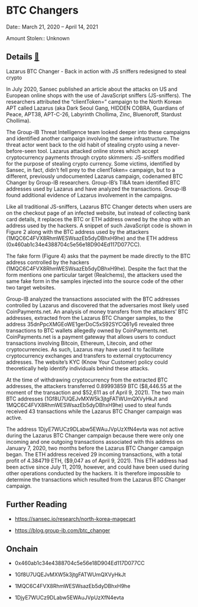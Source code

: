 # BTC Changers

Date:: March 21, 2020 – April 14, 2021

Amount Stolen:: Unknown


## Details [🔗](https://blog.group-ib.com/btc_changer)

Lazarus BTC Changer - Back in action with JS sniffers redesigned to steal crypto

In July 2020, Sansec published an article about the attacks on US and European online shops with the use of JavaScript sniffers (JS-sniffers). The researchers attributed the “clientToken=” campaign to the North Korean APT called Lazarus (aka Dark Seoul Gang, HIDDEN COBRA, Guardians of Peace, APT38, APT-C-26, Labyrinth Chollima, Zinc, Bluenoroff, Stardust Chollima).

The Group-IB Threat Intelligence team looked deeper into these campaigns and identified another campaign involving the same infrastructure. The threat actor went back to the old habit of stealing crypto using a never-before-seen tool. Lazarus attacked online stores which accept cryptocurrency payments through crypto skimmers: JS-sniffers modified for the purpose of stealing crypto currency. Some victims, identified by Sansec, in fact, didn’t fell prey to the clientToken= campaign, but to a different, previously undocumented Lazarus campaign, codenamed BTC Changer by Group-IB researchers. Group-IB’s TI&A team identified BTC addresses used by Lazarus and have analyzed the transactions. Group-IB found additional evidence of Lazarus involvement in the campaigns.

Like all traditional JS-sniffers, Lazarus BTC Changer detects when users are on the checkout page of an infected website, but instead of collecting bank card details, it replaces the BTC or ETH address owned by the shop with an address used by the hackers. A snippet of such JavaScript code is shown in Figure 2 along with the BTC address used by the attackers (1MQC6C4FVX8RhmWESWsazEb5dyDBhxH9he) and the ETH address (0x460ab1c34e4388704c5e56e18D904Ed117D077CC).

The fake form (Figure 4) asks that the payment be made directly to the BTC address controlled by the hackers (1MQC6C4FVX8RhmWESWsazEb5dyDBhxH9he). Despite the fact that the form mentions one particular target (Realchems), the attackers used the same fake form in the samples injected into the source code of the other two target websites.

Group-IB analyzed the transactions associated with the BTC addresses controlled by Lazarus and discovered that the adversaries most likely used CoinPayments.net. An analysis of money transfers from the attackers’ BTC addresses, extracted from the Lazarus BTC Changer samples, to the address 35dnPpcXMGEoWE1gerDoC5xS92SYCQ61y6 revealed three transactions to BTC wallets allegedly owned by CoinPayments.net. CoinPayments.net is a payment gateway that allows users to conduct transactions involving Bitcoin, Ethereum, Litecoin, and other cryptocurrencies. As such, Lazarus may have used it to facilitate cryptocurrency exchanges and transfers to external cryptocurrency addresses. The website’s KYC (Know Your Customer) policy could theoretically help identify individuals behind these attacks.

At the time of withdrawing cryptocurrency from the extracted BTC addresses, the attackers transferred 0.89993859 BTC ($8,446.55 at the moment of the transaction and $52,611 as of April 9, 2021). The two main BTC addresses (1Gf8U7UQEJvMXW5k3jtgFATWUmQXVyHkJt and 1MQC6C4FVX8RhmWESWsazEb5dyDBhxH9he) used to steal funds received 43 transactions while the Lazarus BTC Changer campaign was active.

The address 1DjyE7WUCz9DLabw5EWAuJVpUzXfN4evta was not active during the Lazarus BTC Changer campaign because there were only one incoming and one outgoing transactions associated with this address on January 7, 2020, two months before the Lazarus BTC Changer campaign began. The ETH address received 29 incoming transactions, with a total profit of 4.384719 ETH, ($9,047 as of April 9, 2021). This ETH address had been active since July 11, 2019, however, and could have been used during other operations conducted by the hackers. It is therefore impossible to determine the transactions which resulted from the Lazarus BTC Changer campaign.


## Further Reading

- https://sansec.io/research/north-korea-magecart

- https://blog.group-ib.com/btc_changer


## Onchain

- 0x460ab1c34e4388704c5e56e18D904Ed117D077CC

- 1Gf8U7UQEJvMXW5k3jtgFATWUmQXVyHkJt

- 1MQC6C4FVX8RhmWESWsazEb5dyDBhxH9he

- 1DjyE7WUCz9DLabw5EWAuJVpUzXfN4evta


